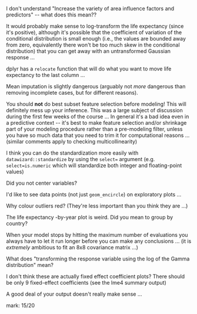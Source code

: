 I don't understand "Increase the variety of area influence factors and predictors" -- what does this mean??

It would probably make sense to log-transform the life expectancy (since it's positive), although it's possible that the coefficient of variation of the conditional distribution is small enough (i.e., the values are bounded away from zero, equivalently there won't be too much skew in the conditional distribution) that you can get away with an untransformed Gaussian response ...

dplyr has a `relocate` function that will do what you want to move life expectancy to the last column ...

Mean imputation is slightly dangerous (arguably not *more* dangerous than removing incomplete cases, but for different reasons).


You should **not** do best subset feature selection before modeling! This will definitely mess up your inference. This was a large subject of discussion during the first few weeks of the course ... In general it's a bad idea even in a predictive context -- it's best to make feature selection and/or shrinkage part of your modeling procedure rather than a pre-modeling filter, unless you have so much data that you need to trim it for computational reasons ... (similar comments apply to checking multicollinearity)

I think you can do the standardization more easily with `datawizard::standardize` by using the `select=` argument (e.g. `select=is.numeric` which will standardize both integer and floating-point values)

Did you not center variables?

I'd like to see data points (not just `geom_encircle`) on exploratory plots ...

Why colour outliers red? (They're less important than you think they are ...)

The life expectancy -by-year plot is weird. Did you mean to group by country?

When your model stops by hitting the maximum number of evaluations you always have to let it run longer before you can make any conclusions ... (it is *extremely* ambitious to fit an 8x8 covariance matrix ...) 

What does "transforming the response variable using the log of the Gamma distribution" mean?


I don't think these are actually fixed effect coefficient plots? There should be only 9 fixed-effect coefficients (see the lme4 summary output)

A good deal of your output doesn't really make sense ...

mark: 15/20

